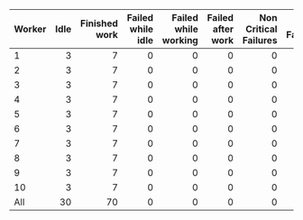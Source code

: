 | Worker   |   Idle |   Finished work |   Failed while idle |   Failed while working |   Failed after work |   Non Critical Failures |   Total Failures |   Working times |
|:---------|-------:|----------------:|--------------------:|-----------------------:|--------------------:|------------------------:|-----------------:|----------------:|
| 1        |      3 |               7 |                   0 |                      0 |                   0 |                       0 |                0 |               7 |
| 2        |      3 |               7 |                   0 |                      0 |                   0 |                       0 |                0 |               7 |
| 3        |      3 |               7 |                   0 |                      0 |                   0 |                       0 |                0 |               7 |
| 4        |      3 |               7 |                   0 |                      0 |                   0 |                       0 |                0 |               7 |
| 5        |      3 |               7 |                   0 |                      0 |                   0 |                       0 |                0 |               7 |
| 6        |      3 |               7 |                   0 |                      0 |                   0 |                       0 |                0 |               7 |
| 7        |      3 |               7 |                   0 |                      0 |                   0 |                       0 |                0 |               7 |
| 8        |      3 |               7 |                   0 |                      0 |                   0 |                       0 |                0 |               7 |
| 9        |      3 |               7 |                   0 |                      0 |                   0 |                       0 |                0 |               7 |
| 10       |      3 |               7 |                   0 |                      0 |                   0 |                       0 |                0 |               7 |
| All      |     30 |              70 |                   0 |                      0 |                   0 |                       0 |                0 |              70 |